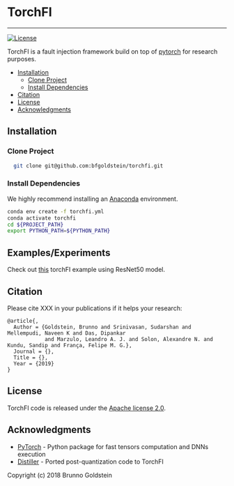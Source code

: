 # TorchFI
--------------------------------------------------------------------------------
[![License](https://img.shields.io/badge/License-Apache%202.0-blue.svg)](https://github.com/bfgoldstein/torchfi/LICENSE)

TorchFI is a fault injection framework build on top of [pytorch](https://pytorch.org/) for research purposes.

- [Installation](#installation)
  - [Clone Project](#clone-project)
  - [Install Dependencies](#install-dependencies)
- [Citation](#citation)
- [License](#license)
- [Acknowledgments](#acknowledgments)

## Installation

### Clone Project

  ```bash
    git clone git@github.com:bfgoldstein/torchfi.git
  ```

### Install Dependencies

We highly recommend installing an [Anaconda](https://www.continuum.io/downloads) environment.

  ```bash
  conda env create -f torchfi.yml
  conda activate torchfi
  cd ${PROJECT_PATH}
  export PYTHON_PATH=${PYTHON_PATH}
  ```

## Examples/Experiments

Check out [this](https://github.com/bfgoldstein/torchfi/experiments/) torchFI example using ResNet50 model.

## Citation

Please cite XXX in your publications if it helps your research:

    @article{,
      Author = {Goldstein, Brunno and Srinivasan, Sudarshan and Mellempudi, Naveen K and Das, Dipankar 
                and Marzulo, Leandro A. J. and Solon, Alexandre N. and Kundu, Sandip and França, Felipe M. G.},
      Journal = {},
      Title = {},
      Year = {2019}
    }

## License

TorchFI code is released under the [Apache license 2.0](https://github.com/bfgoldstein/torchfi/LICENSE).

## Acknowledgments

- [PyTorch](https://github.com/pytorch/pytorch) - Python package for fast tensors computation and DNNs execution
- [Distiller](https://github.com/NervanaSystems/distiller) - Ported post-quantization code to TorchFI


Copyright (c) 2018 Brunno Goldstein